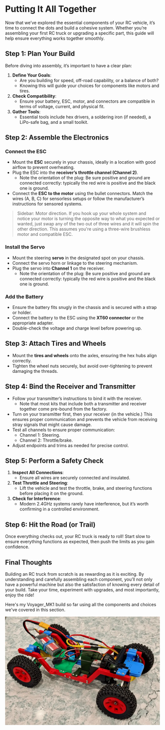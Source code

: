 # Putting It All Together

Now that we’ve explored the essential components of your RC vehicle, it’s time to connect the dots and build a cohesive system. Whether you’re assembling your first RC truck or upgrading a specific part, this guide will help ensure everything works together smoothly.

## Step 1: Plan Your Build

Before diving into assembly, it’s important to have a clear plan:

1. **Define Your Goals**:
    - Are you building for speed, off-road capability, or a balance of both?
    - Knowing this will guide your choices for components like motors and tires.
2. **Check Compatibility**:
    - Ensure your battery, ESC, motor, and connectors are compatible in terms of voltage, current, and physical fit.
3. **Gather Tools**:
    - Essential tools include hex drivers, a soldering iron (if needed), a LiPo-safe bag, and a small toolkit.

## Step 2: Assemble the Electronics

### Connect the ESC

- Mount the **ESC** securely in your chassis, ideally in a location with good airflow to prevent overheating.
- Plug the ESC into the **receiver’s throttle channel (Channel 2)**.
    - Note the orientation of the plug: Be sure positive and ground are connected correctly: typically the red wire is positive and the black one is ground.
- Connect the **ESC to the motor** using the bullet connectors. Match the wires (A, B, C) for sensorless setups or follow the manufacturer’s instructions for sensored systems.

> Sidebar: Motor direction. If you hook up your whole system and notice your motor is turning the opposite way to what you expected or wanted, just swap any of the two out of three wires and it will spin the other direction. This assumes you're using a three-wire brushless motor and compatible ESC.

### Install the Servo

- Mount the steering **servo** in the designated spot on your chassis.
- Connect the servo horn or linkage to the steering mechanism.
- Plug the servo into **Channel 1** on the receiver.
    - Note the orientation of the plug: Be sure positive and ground are connected correctly: typically the red wire is positive and the black one is ground.

### Add the Battery

- Ensure the battery fits snugly in the chassis and is secured with a strap or holder.
- Connect the battery to the ESC using the **XT60 connector** or the appropriate adapter.
- Double-check the voltage and charge level before powering up.

## Step 3: Attach Tires and Wheels

- Mount the **tires and wheels** onto the axles, ensuring the hex hubs align correctly.
- Tighten the wheel nuts securely, but avoid over-tightening to prevent damaging the threads.

## Step 4: Bind the Receiver and Transmitter

- Follow your transmitter’s instructions to bind it with the receiver.
    - Note that most kits that include both a transmitter and receiver together come pre-bound from the factory.
- Turn on your transmitter first, then your receiver (in the vehicle.) This ensures proper communication and prevents the vehicle from receiving stray signals that might cause damage.
- Test all channels to ensure proper communication:
    - Channel 1: Steering.
    - Channel 2: Throttle/brake.
- Adjust endpoints and trims as needed for precise control.

## Step 5: Perform a Safety Check

1. **Inspect All Connections**:
    - Ensure all wires are securely connected and insulated.
2. **Test Throttle and Steering**:
    - Lift the vehicle and test the throttle, brake, and steering functions before placing it on the ground.
3. **Check for Interference**:
    - Modern 2.4GHz systems rarely have interference, but it’s worth confirming in a controlled environment.

## Step 6: Hit the Road (or Trail)

Once everything checks out, your RC truck is ready to roll! Start slow to ensure everything functions as expected, then push the limits as you gain confidence.

## Final Thoughts

Building an RC truck from scratch is as rewarding as it is exciting. By understanding and carefully assembling each component, you’ll not only have a powerful machine but also the satisfaction of knowing every detail of your build. Take your time, experiment with upgrades, and most importantly, enjoy the ride!

Here's my Voyager_MK1 build so far using all the components and choices we've covered in this section.

![Voyager_Mk1 chassis](./images/voyager_mk1.webp "A 3D-printed 1/10 scale 4x4 RC truck chassis as built by the author.")
